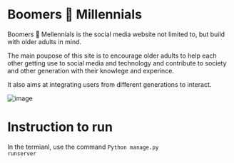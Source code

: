 # Boomers 🤝 Millennials 

Boomers 🤝 Mellennials is the social media website not limited to, but build with older adults in mind.

The main poupose of this site is to encourage older adults to help each other getting use to social media and technology and contribute to society and other generation with their knowlege and experince.

It also aims at integrating users from different generations to interact. 

![image](https://user-images.githubusercontent.com/62345938/160763051-348e22bd-d836-4e80-b3a5-bce9d89912f3.png)

# Instruction to run
In the termianl, use the command 
  <code>Python manage.py runserver</code>
